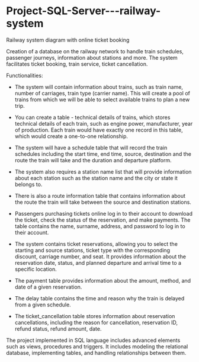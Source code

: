 # Project-SQL-Server---railway-system
Railway system diagram with online ticket booking

Creation of a database on the railway network to handle train schedules, passenger journeys, information about stations and more. The system facilitates ticket booking, train service, ticket cancellation.

Functionalities:
- The system will contain information about trains, such as train name, number of carriages, train type (carrier name). This will create a pool of trains from which we will be able to select available trains to plan a new trip.

- You can create a table - technical details of trains, which stores technical details of each train, such as engine power, manufacturer, year of production. Each train would have exactly one record in this table, which would create a one-to-one relationship.
- The system will have a schedule table that will record the train schedules including the start time, end time, source, destination and the route the train will take and the duration and departure platform. 
- The system also requires a station name list that will provide information about each station such as the station name and the city or state it belongs to. 
- There is also a route information table that contains information about the route the train will take between the source and destination stations.
- Passengers purchasing tickets online log in to their account to download the ticket, check the status of the reservation, and make payments. The table contains the name, surname, address, and password to log in to their account.
- The system contains ticket reservations, allowing you to select the starting and source stations, ticket type with the corresponding discount, carriage number, and seat. It provides information about the reservation date, status, and planned departure and arrival time to a specific location.
- The payment table provides information about the amount, method, and date of a given reservation.
- The delay table contains the time and reason why the train is delayed from a given schedule.
- The ticket_cancellation table stores information about reservation cancellations, including the reason for cancellation, reservation ID, refund status, refund amount, date.

The project implemented in SQL language includes advanced elements such as views, procedures and triggers. It includes modeling the relational database, implementing tables, and handling relationships between them.
